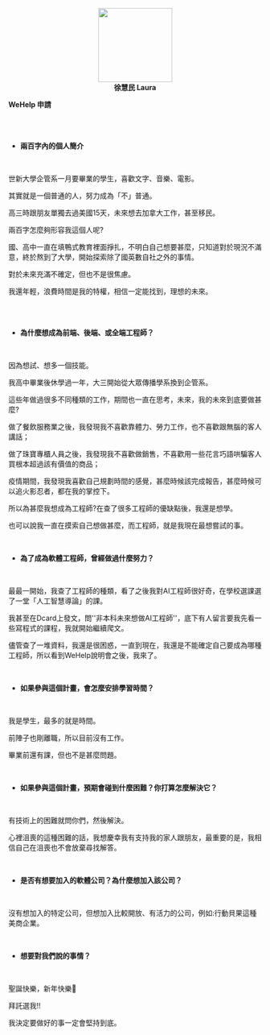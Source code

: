 <html>
<head>
</head>
<body>
<p style="text-align: center;"><strong><img style="display: block; margin-left: auto; margin-right: auto;" src="https://avatars.githubusercontent.com/u/95296454?v=4" alt="" width="147" height="147" /> 徐慧民 Laura</strong></p>
<p><strong>WeHelp 申請</strong></p>
<p><br /><br /></p>
<ul>
<li aria-level="1"><strong>兩百字內的個人簡介</strong></li>
</ul>
<p>&nbsp;</p>
<p><span style="font-weight: 400;">世新大學企管系一月要畢業的學生，喜歡文字、音樂、電影。</span></p>
<p><span style="font-weight: 400;">其實就是一個普通的人，努力成為「不」普通。</span></p>
<p><span style="font-weight: 400;">高三時跟朋友單獨去過美國15天，未來想去加拿大工作，甚至移民。</span></p>
<p><span style="font-weight: 400;">兩百字怎麼夠形容我這個人呢?</span></p>
<p><span style="font-weight: 400;">國、高中一直在填鴨式教育裡面掙扎，不明白自己想要甚麼，只知道對於現況不滿意，終於熬到了大學，開始探索除了國英數自社之外的事情。</span></p>
<p><span style="font-weight: 400;">對於未來充滿不確定，但也不是很焦慮。</span></p>
<p><span style="font-weight: 400;">我還年輕，浪費時間是我的特權，相信一定能找到，理想的未來。</span></p>
<p><br /><br /></p>
<ul>
<li aria-level="1"><strong>為什麼想成為前端、後端、或全端工程師？</strong></li>
</ul>
<p>&nbsp;</p>
<p><span style="font-weight: 400;">因為想試、想多一個技能。</span></p>
<p><span style="font-weight: 400;">我高中畢業後休學過一年，大三開始從大眾傳播學系換到企管系。</span></p>
<p><span style="font-weight: 400;">這些年做過很多不同種類的工作，期間也一直在思考，未來，我的未來到底要做甚麼?</span></p>
<p><span style="font-weight: 400;">做了餐飲服務業之後，我發現我不喜歡靠體力、勞力工作，也不喜歡跟無腦的客人講話；</span></p>
<p><span style="font-weight: 400;">做了珠寶專櫃人員之後，我發現我不喜歡做銷售，不喜歡用一些花言巧語哄騙客人買根本超過該有價值的商品；</span></p>
<p><span style="font-weight: 400;">疫情期間，我發現我喜歡自己規劃時間的感覺，甚麼時候該完成報告，甚麼時候可以追火影忍者，都在我的掌控下。</span></p>
<p><span style="font-weight: 400;">所以為甚麼我想成為工程師?在查了很多工程師的優缺點後，我還是想學。</span></p>
<p><span style="font-weight: 400;">也可以說我一直在摸索自己想做甚麼，而工程師，就是我現在最想嘗試的事。</span></p>
<p>&nbsp;</p>
<ul>
<li aria-level="1"><strong>為了成為軟體工程師，曾經做過什麼努力？</strong></li>
</ul>
<p>&nbsp;</p>
<p><span style="font-weight: 400;">最最一開始，我查了工程師的種類，看了之後我對AI工程師很好奇，在學校選課選了一堂「人工智慧導論」的課。</span></p>
<p><span style="font-weight: 400;">我甚至在Dcard上發文，問''非本科未來想做AI工程師''，底下有人留言要我先看一些寫程式的課程，我就開始繼續爬文。</span></p>
<p><span style="font-weight: 400;">儘管查了一堆資料，我還是很困惑，一直到現在，我還是不能確定自己要成為哪種工程師，所以看到WeHelp說明會之後，我來了。</span></p>
<p>&nbsp;</p>
<ul>
<li aria-level="1"><strong>如果參與這個計畫，會怎麼安排學習時間？</strong></li>
</ul>
<p>&nbsp;</p>
<p><span style="font-weight: 400;">我是學生，最多的就是時間。</span></p>
<p><span style="font-weight: 400;">前陣子也剛離職，所以目前沒有工作。</span></p>
<p><span style="font-weight: 400;">畢業前還有課，但也不是甚麼問題。</span></p>
<p>&nbsp;</p>
<ul>
<li aria-level="1"><strong>如果參與這個計畫，預期會碰到什麼困難？你打算怎麼解決它？</strong></li>
</ul>
<p>&nbsp;</p>
<p><span style="font-weight: 400;">有技術上的困難就問你們，然後解決。</span></p>
<p><span style="font-weight: 400;">心裡沮喪的這種困難的話，我想慶幸我有支持我的家人跟朋友，最重要的是，我相信自己在沮喪也不會放棄尋找解答。</span></p>
<p>&nbsp;</p>
<ul>
<li aria-level="1"><strong>是否有想要加入的軟體公司？為什麼想加入該公司？</strong></li>
</ul>
<p>&nbsp;</p>
<p><span style="font-weight: 400;">沒有想加入的特定公司，但想加入比較開放、有活力的公司，例如:行動貝果這種美商企業。</span></p>
<p>&nbsp;</p>
<ul>
<li aria-level="1"><strong>想要對我們說的事情？</strong></li>
</ul>
<p>&nbsp;</p>
<p><span style="font-weight: 400;">聖誕快樂，新年快樂🎅</span></p>
<p><span style="font-weight: 400;">拜託選我!!</span></p>
<p><span style="font-weight: 400;">我決定要做好的事一定會堅持到底。</span></p>

